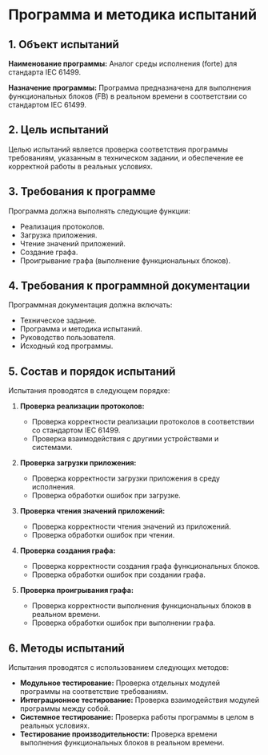 # Программа и методика испытаний

## 1. Объект испытаний

**Наименование программы:** Аналог среды исполнения (forte) для стандарта IEC 61499.

**Назначение программы:** Программа предназначена для выполнения функциональных блоков (FB) в реальном времени в соответствии со стандартом IEC 61499.

## 2. Цель испытаний

Целью испытаний является проверка соответствия программы требованиям, указанным в техническом задании, и обеспечение ее корректной работы в реальных условиях.

## 3. Требования к программе

Программа должна выполнять следующие функции:

- Реализация протоколов.
- Загрузка приложения.
- Чтение значений приложений.
- Создание графа.
- Проигрывание графа (выполнение функциональных блоков).

## 4. Требования к программной документации

Программная документация должна включать:

- Техническое задание.
- Программа и методика испытаний.
- Руководство пользователя.
- Исходный код программы.

## 5. Состав и порядок испытаний

Испытания проводятся в следующем порядке:

1. **Проверка реализации протоколов:**

   - Проверка корректности реализации протоколов в соответствии со стандартом IEC 61499.
   - Проверка взаимодействия с другими устройствами и системами.

2. **Проверка загрузки приложения:**

   - Проверка корректности загрузки приложения в среду исполнения.
   - Проверка обработки ошибок при загрузке.

3. **Проверка чтения значений приложений:**

   - Проверка корректности чтения значений из приложений.
   - Проверка обработки ошибок при чтении.

4. **Проверка создания графа:**

   - Проверка корректности создания графа функциональных блоков.
   - Проверка обработки ошибок при создании графа.

5. **Проверка проигрывания графа:**
   - Проверка корректности выполнения функциональных блоков в реальном времени.
   - Проверка обработки ошибок при выполнении графа.

## 6. Методы испытаний

Испытания проводятся с использованием следующих методов:

- **Модульное тестирование:** Проверка отдельных модулей программы на соответствие требованиям.
- **Интеграционное тестирование:** Проверка взаимодействия модулей программы между собой.
- **Системное тестирование:** Проверка работы программы в целом в реальных условиях.
- **Тестирование производительности:** Проверка времени выполнения функциональных блоков в реальном времени.
